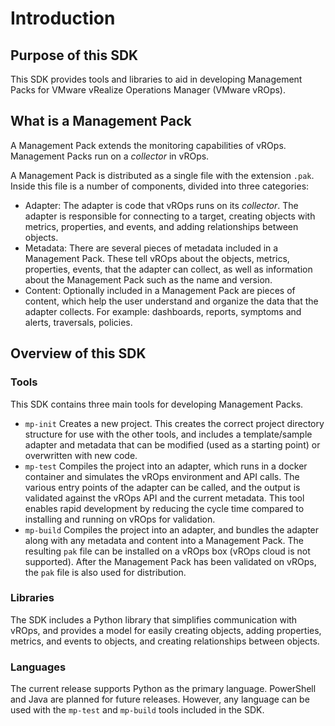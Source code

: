 Introduction
============
## Purpose of this SDK

This SDK provides tools and libraries to aid in developing Management Packs for VMware vRealize Operations Manager 
(VMware vROps).

## What is a Management Pack

A Management Pack extends the monitoring capabilities of vROps. Management Packs run on a _collector_ in vROps.

A Management Pack is distributed as a single file with the extension `.pak`. Inside this file is a number of components, divided into three categories:
* Adapter: The adapter is code that vROps runs on its _collector_. The adapter is responsible for connecting to a target, creating objects with metrics, properties, and events, and adding relationships between objects.
* Metadata: There are several pieces of metadata included in a Management Pack. These tell vROps about the objects, metrics, properties, events, that the adapter can collect, as well as information about the Management Pack such as the name and version.
* Content: Optionally included in a Management Pack are pieces of content, which help the user understand and organize the data that the adapter collects. For example: dashboards, reports, symptoms and alerts, traversals, policies.

## Overview of this SDK
### Tools
This SDK contains three main tools for developing Management Packs.
* `mp-init` Creates a new project. This creates the correct project directory structure for use with the other tools, and includes a template/sample adapter and metadata that can be modified (used as a starting point) or overwritten with new code.
* `mp-test` Compiles the project into an adapter, which runs in a docker container and simulates the vROps environment and API calls. The various entry points of the adapter can be called, and the output is validated against the vROps API and the current metadata. This tool enables rapid development by reducing the cycle time compared to installing and running on vROps for validation.
* `mp-build` Compiles the project into an adapter, and bundles the adapter along with any metadata and content into a Management Pack. The resulting `pak` file can be installed on a vROps box (vROps cloud is not supported). After the Management Pack has been validated on vROps, the `pak` file is also used for distribution.
### Libraries
The SDK includes a Python library that simplifies communication with vROps, and provides a model for easily creating objects, adding properties, metrics, and events to objects, and creating relationships between objects.
### Languages
The current release supports Python as the primary language. PowerShell and Java are planned for future releases. However, any language can be used with the `mp-test` and `mp-build` tools included in the SDK.